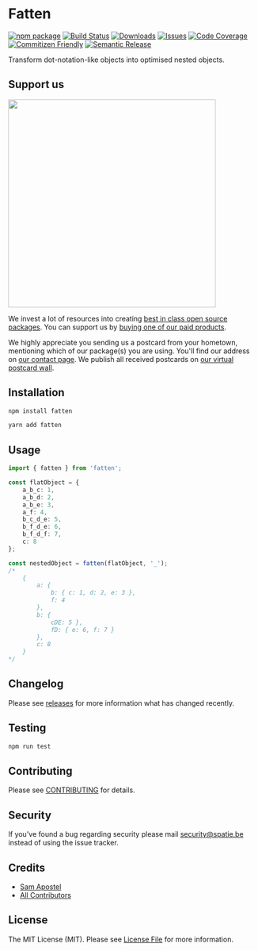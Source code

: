 # Fatten

[![npm package][npm-img]][npm-url]
[![Build Status][build-img]][build-url]
[![Downloads][downloads-img]][downloads-url]
[![Issues][issues-img]][issues-url]
[![Code Coverage][codecov-img]][codecov-url]
[![Commitizen Friendly][commitizen-img]][commitizen-url]
[![Semantic Release][semantic-release-img]][semantic-release-url]

Transform dot-notation-like objects into optimised nested objects.

## Support us

[<img src="https://github-ads.s3.eu-central-1.amazonaws.com/spatiebe.jpg?t=1" width="419px" />](https://spatie.be/github-ad-click/spatie.be)

We invest a lot of resources into creating [best in class open source packages](https://spatie.be/open-source). You can support us by [buying one of our paid products](https://spatie.be/open-source/support-us).

We highly appreciate you sending us a postcard from your hometown, mentioning which of our package(s) you are using. You'll find our address on [our contact page](https://spatie.be/about-us). We publish all received postcards on [our virtual postcard wall](https://spatie.be/open-source/postcards).

## Installation

```bash
npm install fatten
```

```bash
yarn add fatten
```

## Usage

```ts
import { fatten } from 'fatten';

const flatObject = {
    a_b_c: 1,
    a_b_d: 2,
    a_b_e: 3,
    a_f: 4,
    b_c_d_e: 5,
    b_f_d_e: 6,
    b_f_d_f: 7,
    c: 8
};

const nestedObject = fatten(flatObject, '_');
/*
    {
        a: {
            b: { c: 1, d: 2, e: 3 },
            f: 4
        },
        b: {
            cDE: 5 },
            fD: { e: 6, f: 7 }
        },
        c: 8
    }
*/
```

## Changelog

Please see [releases](https://github.com/spatie/fatten/releases) for more information what has changed recently.

## Testing

```bash
npm run test
```

## Contributing

Please see [CONTRIBUTING](https://github.com/spatie/.github/blob/main/CONTRIBUTING.md) for details.

## Security

If you've found a bug regarding security please mail [security@spatie.be](mailto:security@spatie.be) instead of using the issue tracker.

## Credits

- [Sam Apostel](https://github.com/Sam-Apostel)
- [All Contributors](../../contributors)

## License

The MIT License (MIT). Please see [License File](LICENSE.md) for more information.



[build-img]:https://github.com/spatie/fatten/actions/workflows/release.yml/badge.svg
[build-url]:https://github.com/spatie/fatten/actions/workflows/release.yml
[downloads-img]:https://img.shields.io/npm/dt/fatten
[downloads-url]:https://www.npmtrends.com/fatten
[npm-img]:https://img.shields.io/npm/v/fatten
[npm-url]:https://www.npmjs.com/package/fatten
[issues-img]:https://img.shields.io/github/issues/spatie/fatten
[issues-url]:https://github.com/spatie/fatten/issues
[codecov-img]:https://codecov.io/gh/spatie/fatten/branch/main/graph/badge.svg
[codecov-url]:https://codecov.io/gh/spatie/fatten
[semantic-release-img]:https://img.shields.io/badge/%20%20%F0%9F%93%A6%F0%9F%9A%80-semantic--release-e10079.svg
[semantic-release-url]:https://github.com/semantic-release/semantic-release
[commitizen-img]:https://img.shields.io/badge/commitizen-friendly-brightgreen.svg
[commitizen-url]:http://commitizen.github.io/cz-cli/